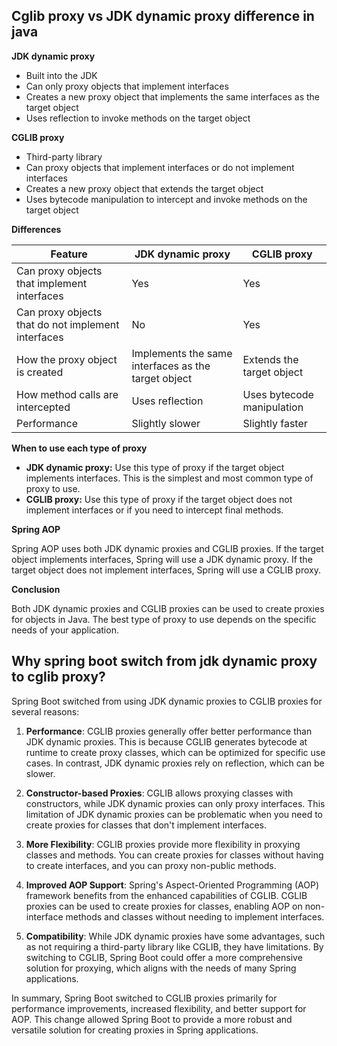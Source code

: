 ## Cglib proxy vs JDK dynamic proxy difference in java

**JDK dynamic proxy**

* Built into the JDK
* Can only proxy objects that implement interfaces
* Creates a new proxy object that implements the same interfaces as the target object
* Uses reflection to invoke methods on the target object

**CGLIB proxy**

* Third-party library
* Can proxy objects that implement interfaces or do not implement interfaces
* Creates a new proxy object that extends the target object
* Uses bytecode manipulation to intercept and invoke methods on the target object

**Differences**

| Feature | JDK dynamic proxy | CGLIB proxy |
|---|---|---|
| Can proxy objects that implement interfaces | Yes | Yes |
| Can proxy objects that do not implement interfaces | No | Yes |
| How the proxy object is created | Implements the same interfaces as the target object | Extends the target object |
| How method calls are intercepted | Uses reflection | Uses bytecode manipulation |
| Performance | Slightly slower | Slightly faster |

**When to use each type of proxy**

* **JDK dynamic proxy:** Use this type of proxy if the target object implements interfaces. This is the simplest and most common type of proxy to use.
* **CGLIB proxy:** Use this type of proxy if the target object does not implement interfaces or if you need to intercept final methods.

**Spring AOP**

Spring AOP uses both JDK dynamic proxies and CGLIB proxies. If the target object implements interfaces, Spring will use a JDK dynamic proxy. If the target object does not implement interfaces, Spring will use a CGLIB proxy.

**Conclusion**

Both JDK dynamic proxies and CGLIB proxies can be used to create proxies for objects in Java. The best type of proxy to use depends on the specific needs of your application.
 
## Why spring boot switch from jdk dynamic proxy to cglib proxy?

Spring Boot switched from using JDK dynamic proxies to CGLIB proxies for several reasons:

1. **Performance**: CGLIB proxies generally offer better performance than JDK dynamic proxies. This is because CGLIB generates bytecode at runtime to create proxy classes, which can be optimized for specific use cases. In contrast, JDK dynamic proxies rely on reflection, which can be slower.

2. **Constructor-based Proxies**: CGLIB allows proxying classes with constructors, while JDK dynamic proxies can only proxy interfaces. This limitation of JDK dynamic proxies can be problematic when you need to create proxies for classes that don't implement interfaces.

3. **More Flexibility**: CGLIB proxies provide more flexibility in proxying classes and methods. You can create proxies for classes without having to create interfaces, and you can proxy non-public methods.

4. **Improved AOP Support**: Spring's Aspect-Oriented Programming (AOP) framework benefits from the enhanced capabilities of CGLIB. CGLIB proxies can be used to create proxies for classes, enabling AOP on non-interface methods and classes without needing to implement interfaces.

5. **Compatibility**: While JDK dynamic proxies have some advantages, such as not requiring a third-party library like CGLIB, they have limitations. By switching to CGLIB, Spring Boot could offer a more comprehensive solution for proxying, which aligns with the needs of many Spring applications.

In summary, Spring Boot switched to CGLIB proxies primarily for performance improvements, increased flexibility, and better support for AOP. This change allowed Spring Boot to provide a more robust and versatile solution for creating proxies in Spring applications.
